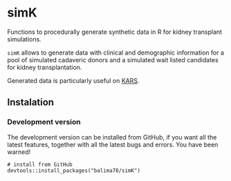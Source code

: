 # simK
Functions to procedurally generate synthetic data in R for kidney transplant simulations.

`simK` allows to generate data with clinical and demographic information for a pool of simulated cadaveric donors and a simulated wait listed candidates for kidney transplantation.

Generated data is particularly useful on [KARS](https://balima.shinyapps.io/kars/).

## Instalation

### Development version 

The development version can be installed from GitHub, if you want all the latest features, together with all the latest bugs and errors. You have been warned!

```
# install from GitHub
devtools::install_packages("balima78/simK")
```
